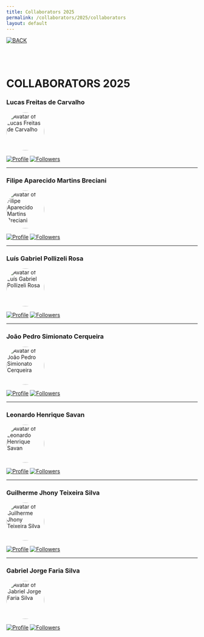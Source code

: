 ```yaml
---
title: Collaborators 2025
permalink: /collaborators/2025/collaborators
layout: default
---
```


[![BACK](https://img.shields.io/static/v1?label=&message=BACK&color=%23009BD5&style=for-the-badge)](https://si-unifeb.github.io/collaborators/initial)

<br><br>

<h1>
  COLLABORATORS 2025
</h1>


### Lucas Freitas de Carvalho

<div>
  <img src="https://github.com/lucasfdcarvalho.png" alt="Avatar of Lucas Freitas de Carvalho" width="100" style="border-radius: 50%;">
</div>

[![Profile](https://img.shields.io/badge/GitHub-lucasfdcarvalho-302683?&color=gray&logo=github)](https://github.com/lucasfdcarvalho) [![Followers](https://img.shields.io/github/followers/lucasfdcarvalho)](https://github.com/lucasfdcarvalho)

---

### Filipe Aparecido Martins Breciani

<div>
  <img src="https://github.com/Rhastt.png" alt="Avatar of Filipe Aparecido Martins Breciani" width="100" style="border-radius: 50%;">
</div>

[![Profile](https://img.shields.io/badge/GitHub-Rhastt-302683?&color=gray&logo=github)](https://github.com/Rhastt) [![Followers](https://img.shields.io/github/followers/Rhastt)](https://github.com/Rhastt)

---

### Luís Gabriel Pollizeli Rosa

<div>
  <img src="https://github.com/LuiDynDev.png" alt="Avatar of Luís Gabriel Pollizeli Rosa" width="100" style="border-radius: 50%;">
</div>

[![Profile](https://img.shields.io/badge/GitHub-LuiDynDev-302683?&color=gray&logo=github)](https://github.com/LuiDynDev) [![Followers](https://img.shields.io/github/followers/LuiDynDev)](https://github.com/LuiDynDev)

---

### João Pedro Simionato Cerqueira

<div>
  <img src="https://github.com/JOAOPEDROSCERQUEIRA.png" alt="Avatar of João Pedro Simionato Cerqueira" width="100" style="border-radius: 50%;">
</div>

[![Profile](https://img.shields.io/badge/GitHub-JOAOPEDROSCERQUEIRA-302683?&color=gray&logo=github)](https://github.com/JOAOPEDROSCERQUEIRA) [![Followers](https://img.shields.io/github/followers/JOAOPEDROSCERQUEIRA)](https://github.com/JOAOPEDROSCERQUEIRA)

---

### Leonardo Henrique Savan

<div>
  <img src="https://github.com/Leo-Savan.png" alt="Avatar of Leonardo Henrique Savan" width="100" style="border-radius: 50%;">
</div>

[![Profile](https://img.shields.io/badge/GitHub-Leonardo-302683?&color=gray&logo=github)](https://github.com/Leo-Savan) [![Followers](https://img.shields.io/github/followers/Leo-Savan)](https://github.com/Leo-Savan)

---

### Guilherme Jhony Teixeira Silva

<div>
  <img src="https://github.com/guijhony.png" alt="Avatar of Guilherme Jhony Teixeira Silva" width="100" style="border-radius: 50%;">
</div>

[![Profile](https://img.shields.io/badge/GitHub-guijhony-302683?&color=gray&logo=github)](https://github.com/guijhony) [![Followers](https://img.shields.io/github/followers/guijhony)](https://github.com/guijhony)

---

### Gabriel Jorge Faria Silva

<div>
  <img src="https://github.com/Jubiscleisso.png" alt="Avatar of Gabriel Jorge Faria Silva" width="100" style="border-radius: 50%;">
</div>

[![Profile](https://img.shields.io/badge/GitHub-Jubiscleisso-302683?&color=gray&logo=github)](https://github.com/Jubiscleisso) [![Followers](https://img.shields.io/github/followers/Jubiscleisso)](https://github.com/Jubiscleisso)
